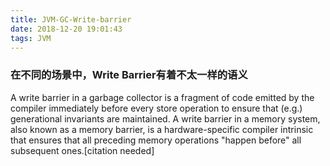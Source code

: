 ```yaml
---
title: JVM-GC-Write-barrier
date: 2018-12-20 19:01:43
tags: JVM
---
```



### 在不同的场景中，Write Barrier有着不太一样的语义
A write barrier in a garbage collector is a fragment of code emitted by the compiler immediately before every store operation to ensure that (e.g.) generational invariants are maintained. A write barrier in a memory system, also known as a memory barrier, is a hardware-specific compiler intrinsic that ensures that all preceding memory operations "happen before" all subsequent ones.[citation needed]